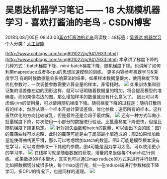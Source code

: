 
# 吴恩达机器学习笔记 —— 18 大规模机器学习 - 喜欢打酱油的老鸟 - CSDN博客


2018年08月05日 08:43:03[喜欢打酱油的老鸟](https://me.csdn.net/weixin_42137700)阅读数：48标签：[吴恩达																](https://so.csdn.net/so/search/s.do?q=吴恩达&t=blog)[机器学习																](https://so.csdn.net/so/search/s.do?q=机器学习&t=blog)[
							](https://so.csdn.net/so/search/s.do?q=吴恩达&t=blog)个人分类：[人工智能																](https://blog.csdn.net/weixin_42137700/article/category/7820233)


[http://www.cnblogs.com/xing901022/p/9417633.html](http://www.cnblogs.com/xing901022/p/9417633.html)
本章讲了梯度下降的几种方式：batch梯度下降、mini-batch梯度下降、随机梯度下降。也讲解了如何利用mapreduce或者多cpu的思想加速模型的训练。
更多内容参考机器学习&深度学习
有的时候数据量会影响算法的结果，如果样本数据量很大，使用梯度下降优化参数时，一次调整参数需要计算全量的样本，非常耗时。
![](https://images.cnblogs.com/cnblogs_com/xing901022/1187174/o_wuenda18_1.png)
如果训练集和验证集的误差像左边的图形这样，就可以证明随着数据量的增加，将会提高模型的准确度。而如果像右边的图，那么增加样本的数量就没有什么意义了。
因此可以考虑缩小m的使用量，可以使用随机梯度下降。随机梯度下降的过程是：随机打散所有的样本，然后从第一个样本开始计算误差值，优化参数；遍历所有的样本。这样虽然优化的方向比较散乱，但是最终还是会趋于最优解。
![](https://images.cnblogs.com/cnblogs_com/xing901022/1187174/o_wuenda18_2.png)
还有一种方式叫做小批量梯度下降，每次使用一小部分的数据进行验证。比批量梯度下降更快，但是比随机梯度下降更稳定。
![](https://images.cnblogs.com/cnblogs_com/xing901022/1187174/o_wuenda18_3.png)
针对损失函数和batch的数量，可以画出下面的图：图1的震荡曲线可以忽略，此时的震荡可能是由于局部最小值造成的；图2如果增加数量能使得曲线更平滑，那么可以考虑增加batch的数量。图3 可能是模型根本没有在学习，可以考虑修改一下其他的参数。图4可能是因为学习太高，可以使用更小的学习率。
![](https://images.cnblogs.com/cnblogs_com/xing901022/1187174/o_wuenda18_4.png)
在线学习就是随着数据的获取，增量的来当做每个batch进行训练。
如果数据的样本很大，其实也可以通过map reduce的方式来进行并行处理，比如把数据切分成很多块，每个map运行完，统一在reduce端进行参数梯度下降学习。多CPU的情况下，也是同样的道理。
![](https://images.cnblogs.com/cnblogs_com/xing901022/1187174/o_wuenda18_5.png)

